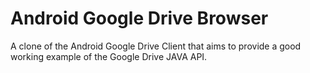 Android Google Drive Browser
============================

A clone of the Android Google Drive Client that aims to provide a good working example of the Google Drive JAVA API.
